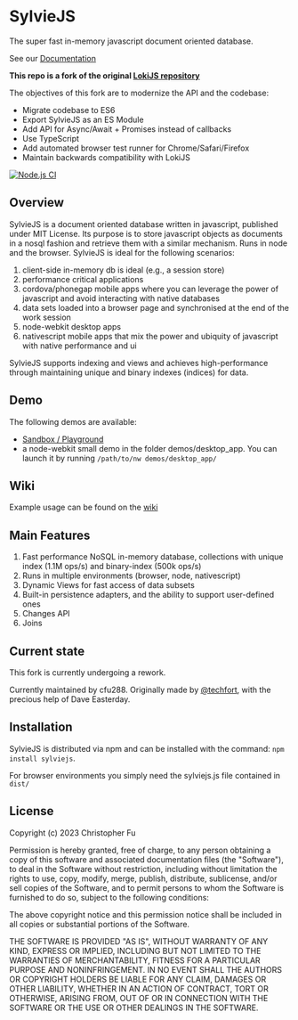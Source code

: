 # SylvieJS

The super fast in-memory javascript document oriented database.

See our [Documentation](cfu288.github.io/SylvieJS/)

**This repo is a fork of the original [LokiJS repository](https://github.com/techfort/LokiJS)**

The objectives of this fork are to modernize the API and the codebase:

- Migrate codebase to ES6
- Export SylvieJS as an ES Module
- Add API for Async/Await + Promises instead of callbacks
- Use TypeScript
- Add automated browser test runner for Chrome/Safari/Firefox
- Maintain backwards compatibility with LokiJS

[![Node.js CI](https://github.com/cfu288/SylvieJS/actions/workflows/ci.yaml/badge.svg)](https://github.com/cfu288/SylvieJS/actions/workflows/ci.yaml)

## Overview

SylvieJS is a document oriented database written in javascript, published under MIT License.
Its purpose is to store javascript objects as documents in a nosql fashion and retrieve them with a similar mechanism.
Runs in node and the browser.
SylvieJS is ideal for the following scenarios:

1. client-side in-memory db is ideal (e.g., a session store)
2. performance critical applications
3. cordova/phonegap mobile apps where you can leverage the power of javascript and avoid interacting with native databases
4. data sets loaded into a browser page and synchronised at the end of the work session
5. node-webkit desktop apps
6. nativescript mobile apps that mix the power and ubiquity of javascript with native performance and ui

SylvieJS supports indexing and views and achieves high-performance through maintaining unique and binary indexes (indices) for data.

## Demo

The following demos are available:

- [Sandbox / Playground](https://rawgit.com/techfort/LokiJS/master/examples/sandbox/LokiSandbox.htm)
- a node-webkit small demo in the folder demos/desktop_app. You can launch it by running `/path/to/nw demos/desktop_app/`

## Wiki

Example usage can be found on the [wiki](https://github.com/techfort/LokiJS/wiki)

## Main Features

1. Fast performance NoSQL in-memory database, collections with unique index (1.1M ops/s) and binary-index (500k ops/s)
2. Runs in multiple environments (browser, node, nativescript)
3. Dynamic Views for fast access of data subsets
4. Built-in persistence adapters, and the ability to support user-defined ones
5. Changes API
6. Joins

## Current state

This fork is currently undergoing a rework.

Currently maintained by cfu288. Originally made by [@techfort](http://twitter.com/tech_fort), with the precious help of Dave Easterday.

## Installation

SylvieJS is distributed via npm and can be installed with the command:
`npm install sylviejs`.

For browser environments you simply need the sylviejs.js file contained in `dist/`

## License

Copyright (c) 2023 Christopher Fu

Permission is hereby granted, free of charge, to any person obtaining a copy of this software and associated documentation files (the "Software"), to deal in the Software without restriction, including without limitation the rights to use, copy, modify, merge, publish, distribute, sublicense, and/or sell copies of the Software, and to permit persons to whom the Software is furnished to do so, subject to the following conditions:

The above copyright notice and this permission notice shall be included in all copies or substantial portions of the Software.

THE SOFTWARE IS PROVIDED "AS IS", WITHOUT WARRANTY OF ANY KIND, EXPRESS OR IMPLIED, INCLUDING BUT NOT LIMITED TO THE WARRANTIES OF MERCHANTABILITY, FITNESS FOR A PARTICULAR PURPOSE AND NONINFRINGEMENT. IN NO EVENT SHALL THE AUTHORS OR COPYRIGHT HOLDERS BE LIABLE FOR ANY CLAIM, DAMAGES OR OTHER LIABILITY, WHETHER IN AN ACTION OF CONTRACT, TORT OR OTHERWISE, ARISING FROM, OUT OF OR IN CONNECTION WITH THE SOFTWARE OR THE USE OR OTHER DEALINGS IN THE SOFTWARE.
